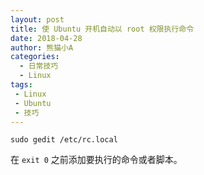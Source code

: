 ```yaml
---
layout: post
title: 使 Ubuntu 开机自动以 root 权限执行命令
date: 2018-04-28
author: 熊猫小A
categories: 
  - 日常技巧
  - Linux
tags:
 - Linux
 - Ubuntu
 - 技巧
---
```


```
sudo gedit /etc/rc.local
```

在 `exit 0` 之前添加要执行的命令或者脚本。